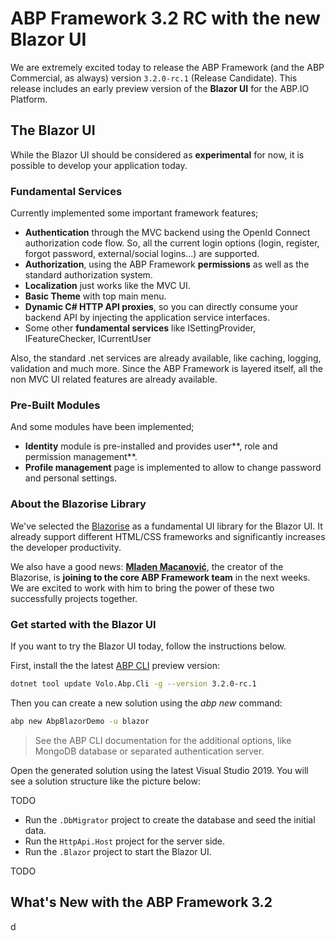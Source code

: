 # ABP Framework 3.2 RC with the new Blazor UI

We are extremely excited today to release the ABP Framework (and the ABP Commercial, as always) version `3.2.0-rc.1` (Release Candidate). This release includes an early preview version of the **Blazor UI** for the ABP.IO Platform.

## The Blazor UI

While the Blazor UI should be considered as **experimental** for now, it is possible to develop your application today.

### Fundamental Services

Currently implemented some important framework features;

* **Authentication** through the MVC backend using the OpenId Connect authorization code flow. So, all the current login options (login, register, forgot password, external/social logins...) are supported.
* **Authorization**, using the ABP Framework **permissions** as well as the standard authorization system.
* **Localization** just works like the MVC UI.
* **Basic Theme** with top main menu.
* **Dynamic C# HTTP API proxies**, so you can directly consume your backend API by injecting the application service interfaces.
* Some other **fundamental services** like ISettingProvider, IFeatureChecker, ICurrentUser

Also, the standard .net services are already available, like caching, logging, validation and much more. Since the ABP Framework is layered itself, all the non MVC UI related features are already available.

### Pre-Built Modules

And some modules have been implemented;

* **Identity** module is pre-installed and provides user**, role and permission management**.
* **Profile management** page is implemented to allow to change password and personal settings.

### About the Blazorise Library

We've selected the [Blazorise](https://blazorise.com/) as a fundamental UI library for the Blazor UI. It already support different HTML/CSS frameworks and significantly increases the developer productivity.

We also have a good news: **[Mladen Macanović](https://github.com/stsrki)**, the creator of the Blazorise, is **joining to the core ABP Framework team** in the next weeks. We are excited to work with him to bring the power of these two successfully projects together.

### Get started with the Blazor UI

If you want to try the Blazor UI today, follow the instructions below.

First, install the the latest [ABP CLI](https://docs.abp.io/en/abp/latest/CLI) preview version:

````bash
dotnet tool update Volo.Abp.Cli -g --version 3.2.0-rc.1
````

Then you can create a new solution using the *abp new* command:

````bash
abp new AbpBlazorDemo -u blazor
````

> See the ABP CLI documentation for the additional options, like MongoDB database or separated authentication server.

Open the generated solution using the latest Visual Studio 2019. You will see a solution structure like the picture below:

TODO

* Run the `.DbMigrator` project to create the database and seed the initial data.
* Run the `HttpApi.Host` project for the server side.
* Run the `.Blazor` project to start the Blazor UI.

TODO

## What's New with the ABP Framework 3.2

d